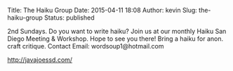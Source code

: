 Title: The Haiku Group
Date: 2015-04-11 18:08
Author: kevin
Slug: the-haiku-group
Status: published

2nd Sundays. Do you want to write haiku? Join us at our monthly Haiku San Diego Meeting & Workshop. Hope to see you there! Bring a haiku for anon. craft critique. Contact Email: wordsoup1\@hotmail.com

http://javajoessd.com/
